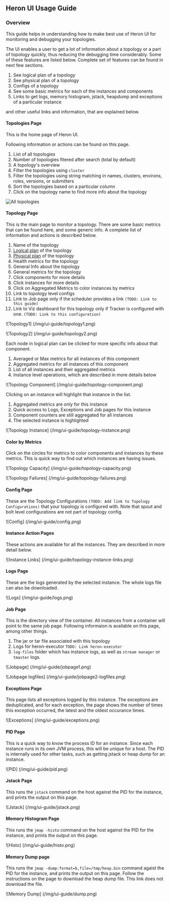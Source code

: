## Heron UI Usage Guide

### Overview

This guide helps in understanding how to make best use of Heron UI for
monitoring and debugging your topologies.

The UI enables a user to get a lot of information about a topology or a part of
topology quickly, thus reducing the debugging time considerably. Some of these
features are listed below. Complete set of features can be found in next few
sections.

1. See logical plan of a topology
2. See physical plan of a topology
3. Configs of a topology
4. See some basic metrics for each of the instances and components
5. Links to get logs, memory histogram, jstack, heapdump and exceptions of
   a particular instance

and other useful links and information, that are explained below.

#### Topologies Page

This is the home page of Heron UI.

Following information or actions can be found on this page.

1. List of all topologies
2. Number of topologies fitered after search (total by default)
3. A topology's overview
4. Filter the topologies using `cluster`
5. Filter the topologies using string matching in names, clusters, environs,
   roles, versions, or submitters
6. Sort the topologies based on a particular column
7. Click on the topology name to find more info about the topology

![All topologies](/img/ui-guide/all-topologies.png)

#### Topology Page

This is the main page to monitor a topology. There are some basic metrics that
can be found here, and some generic info. A complete list of information and
actions is described below.

1. Name of the topology
2. [Logical plan](../../concepts/topologies#logical-plan) of the topology
3. [Physical plan](../../concepts/topologies#physical-plan) of the topology
4. Health metrics for the topology
5. General Info about the topology
6. General metrics for the topology
7. Click components for more details
8. Click instances for more details
9. Click on Aggregated Metrics to color instances by metrics
10. Link to topology level configs
11. Link to Job page  only if the scheduler provides a link
   `(TODO: Link to this guide)`
12. Link to Viz dashboard for this topology only if Tracker is configured with
   one. `(TODO: Link to this configuration)`

![Topology1] (/img/ui-guide/topology1.png)

![Topology2] (/img/ui-guide/topology2.png)

Each node in logical plan can be clicked for more specific info about that
component.

1. Averaged or Max metrics for all instances of this component
2. Aggregated metrics for all instances of this component
3. List of all instances and their aggregated metrics
4. Instance level operations, which are described in more details below

![Topology Component] (/img/ui-guide/topology-component.png)

Clicking on an instance will highlight that instance in the list.

1. Aggregated metrics are only for this instance
2. Quick access to Logs, Exceptions and Job pages for this instance
3. Component counters are still aggregated for all instances
4. The selected instance is highlighted

![Topology Instance] (/img/ui-guide/topology-instance.png)

#### Color by Metrics

Click on the circles for metrics to color components and instances by these
metrics. This is quick way to find out which instances are having issues.

![Topology Capacity] (/img/ui-guide/topology-capacity.png)

![Topology Failures] (/img/ui-guide/topology-failures.png)

#### Config Page

These are the Topology Configurations `(TODO: Add link to Topology
Configurations)` that your topology is configured with. Note that spout and bolt
level configurations are not part of topology config.

![Config] (/img/ui-guide/config.png)

#### Instance Action Pages

These actions are available for all the instances. They are described in more
detail below.

![Instance Links] (/img/ui-guide/topology-instance-links.png)

#### Logs Page

These are the logs generated by the selected instance. The whole logs file can
also be downloaded.

![Logs] (/img/ui-guide/logs.png)

#### Job Page

This is the directory view of the container. All instances from a container will
point to the same job page. Following informaion is available on this page,
among other things.

1. The jar or tar file associated with this topology
2. Logs for heron-executor `TODO: Link heron-executor`
3. `log-files` folder which has instance logs, as well as `stream manager` or
   `tmaster` logs.

![Jobpage] (/img/ui-guide/jobpage1.png)

![Jobpage logfiles] (/img/ui-guide/jobpage2-logfiles.png)

#### Exceptions Page

This page lists all exceptions logged by this instance. The exceptions are
deduplicated, and for each exception, the page shows the number of times this
exception occurred, the latest and the oldest occurance times.

![Exceptions] (/img/ui-guide/exceptions.png)

#### PID Page

This is a quick way to know the process ID for an instance. Since each instance
runs in its own JVM process, this will be unique for a host. The PID is
internally used for other tasks, such as getting jstack or heap dump for an
instance.

![PID] (/img/ui-guide/pid.png)

#### Jstack Page

This runs the `jstack` command on the host against the PID for the instance, and
prints the output on this page.

![Jstack] (/img/ui-guide/jstack.png)

#### Memory Histogram Page

This runs the `jmap -histo` command on the host against the PID for the
instance, and prints the output on this page.

![Histo] (/img/ui-guide/histo.png)

#### Memory Dump page

This runs the `jmap -dump:format=b,file=/tmp/heap.bin` command agaist the PID
for the instance, and prints the output on this page. Follow the instructions on
the page to download the heap dump file. This link does not download the file.

![Memory Dump] (/img/ui-guide/dump.png)
